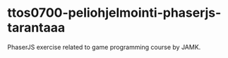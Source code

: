 # ttos0700-peliohjelmointi-phaserjs-tarantaaa
PhaserJS exercise related to game programming course by JAMK.
